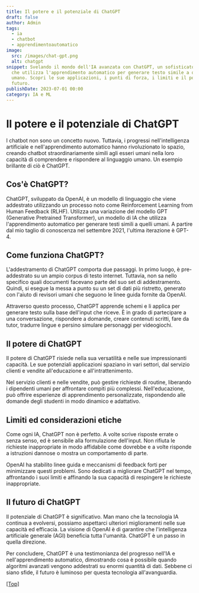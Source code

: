 ```yaml
---
title: Il potere e il potenziale di ChatGPT
draft: false
author: Admin
tags:
  - ia
  - chatbot
  - apprendimentoautomatico
image:
  src: /images/chat-gpt.png
  alt: chatgpt
snippet: Svelando il mondo dell'IA avanzata con ChatGPT, un sofisticato chatbot
  che utilizza l'apprendimento automatico per generare testo simile a quello
  umano. Scopri le sue applicazioni, i punti di forza, i limiti e il potenziale
  futuro.
publishDate: 2023-07-01 00:00
category: IA e ML
---
```

# Il potere e il potenziale di ChatGPT

I chatbot non sono un concetto nuovo. Tuttavia, i progressi nell'intelligenza artificiale e nell'apprendimento automatico hanno rivoluzionato lo spazio, creando chatbot straordinariamente simili agli esseri umani nella loro capacità di comprendere e rispondere al linguaggio umano. Un esempio brillante di ciò è ChatGPT.

## Cos'è ChatGPT?

ChatGPT, sviluppato da OpenAI, è un modello di linguaggio che viene addestrato utilizzando un processo noto come Reinforcement Learning from Human Feedback (RLHF). Utilizza una variazione del modello GPT (Generative Pretrained Transformer), un modello di IA che utilizza l'apprendimento automatico per generare testi simili a quelli umani. A partire dal mio taglio di conoscenza nel settembre 2021, l'ultima iterazione è GPT-4.

## Come funziona ChatGPT?

L'addestramento di ChatGPT comporta due passaggi. In primo luogo, è pre-addestrato su un ampio corpus di testo internet. Tuttavia, non sa nello specifico quali documenti facevano parte del suo set di addestramento. Quindi, si esegue la messa a punto su un set di dati più ristretto, generato con l'aiuto di revisori umani che seguono le linee guida fornite da OpenAI.

Attraverso questo processo, ChatGPT apprende schemi e li applica per generare testo sulla base dell'input che riceve. È in grado di partecipare a una conversazione, rispondere a domande, creare contenuti scritti, fare da tutor, tradurre lingue e persino simulare personaggi per videogiochi.

## Il potere di ChatGPT

Il potere di ChatGPT risiede nella sua versatilità e nelle sue impressionanti capacità. Le sue potenziali applicazioni spaziano in vari settori, dal servizio clienti e vendite all'educazione e all'intrattenimento.

Nel servizio clienti e nelle vendite, può gestire richieste di routine, liberando i dipendenti umani per affrontare compiti più complessi. Nell'educazione, può offrire esperienze di apprendimento personalizzate, rispondendo alle domande degli studenti in modo dinamico e adattativo.

## Limiti ed considerazioni etiche

Come ogni IA, ChatGPT non è perfetto. A volte scrive risposte errate o senza senso, ed è sensibile alla formulazione dell'input. Non rifiuta le richieste inappropriate in modo affidabile come dovrebbe e a volte risponde a istruzioni dannose o mostra un comportamento di parte.

OpenAI ha stabilito linee guida e meccanismi di feedback forti per minimizzare questi problemi. Sono dedicati a migliorare ChatGPT nel tempo, affrontando i suoi limiti e affinando la sua capacità di respingere le richieste inappropriate.

## Il futuro di ChatGPT

Il potenziale di ChatGPT è significativo. Man mano che la tecnologia IA continua a evolversi, possiamo aspettarci ulteriori miglioramenti nelle sue capacità ed efficacia. La visione di OpenAI è di garantire che l'intelligenza artificiale generale (AGI) beneficia tutta l'umanità. ChatGPT è un passo in quella direzione.

Per concludere, ChatGPT è una testimonianza del progresso nell'IA e nell'apprendimento automatico, dimostrando cosa è possibile quando algoritmi avanzati vengono addestrati su enormi quantità di dati. Sebbene ci siano sfide, il futuro è luminoso per questa tecnologia all'avanguardia.

<a href="#top">\[Top]</a>
